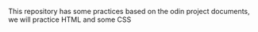 This repository has some practices based on the odin project documents, we will practice HTML and some CSS